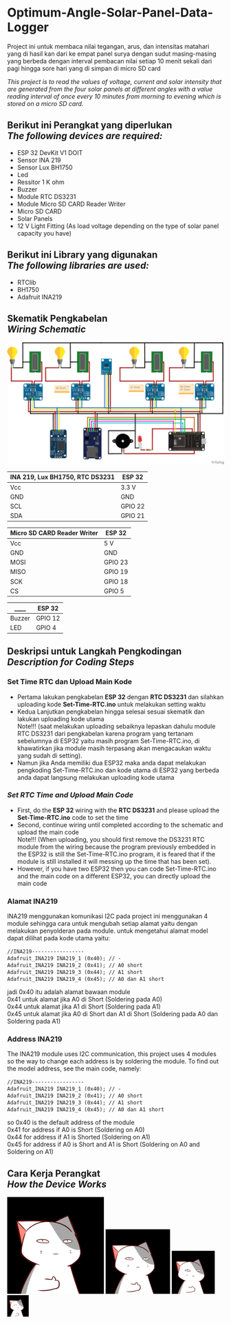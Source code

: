# Optimum-Angle-Solar-Panel-Data-Logger

Project ini untuk membaca nilai tegangan, arus, dan intensitas matahari yang di hasil kan dari ke empat panel surya  dengan sudut masing-masing yang berbeda dengan interval pembacan nilai setiap 10 menit sekali dari pagi hingga sore hari yang di simpan di micro SD card

*This project is to read the values of voltage, current and solar intensity that are generated from the four solar panels at different angles with a value reading interval of once every 10 minutes from morning to evening which is stored on a micro SD card.*


## Berikut ini Perangkat yang diperlukan <br> *The following devices are required:*
  * ESP 32 DevKit V1 DOIT
  * Sensor INA 219 
  * Sensor Lux BH1750
  * Led
  * Ressitor 1 K ohm
  * Buzzer
  * Module RTC DS3231
  * Module Micro SD CARD Reader Writer
  * Micro SD CARD
  * Solar Panels
  * 12 V Light Fitting (As load voltage depending on the type of solar panel capacity you have)

## Berikut ini Library yang digunakan <br> *The following libraries are used:*
  * RTClib
  * BH1750
  * Adafruit INA219

## Skematik Pengkabelan <br> *Wiring Schematic*
<img src="image/Optimum-Angle-Solar-Panel-Data-Logger.png" width=750>


__INA 219__, __Lux BH1750__, __RTC DS3231__| __ESP 32__
-------     | -------
Vcc         | 3.3 V
GND         | GND
SCL         | GPIO 22
SDA         | GPIO 21

__Micro SD CARD Reader Writer__| __ESP 32__
-------     | -------
Vcc         | 5 V
GND         | GND
MOSI        | GPIO 23
MISO        | GPIO 19
SCK         | GPIO 18
CS          | GPIO 5

____        | __ESP 32__
-------     | -------
Buzzer      | GPIO 12
LED         | GPIO 4

## Deskripsi untuk Langkah Pengkodingan <br> *Description for Coding Steps*
 ### Set Time RTC dan Upload Main Kode
   * Pertama lakukan pengkabelan __ESP 32__ dengan __RTC DS3231__ dan silahkan uploading kode __Set-Time-RTC.ino__ untuk melakukan setting waktu
   * Kedua Lanjutkan pengkabelan hingga selesai sesuai skematik dan lakukan uploading kode utama <br>
     Note!!! (saat melakukan uploading sebaiknya lepaskan dahulu module RTC DS3231 dari pengkabelan
     karena program yang tertanam sebelumnya di ESP32 yaitu masih program Set-Time-RTC.ino, di khawatirkan jika module masih terpasang akan mengacaukan waktu yang sudah di setting).
   * Namun jika Anda memiliki dua ESP32 maka anda dapat melakukan pengkoding Set-Time-RTC.ino dan kode utama di ESP32 yang berbeda anda dapat langsung melakukan uploading kode utama

 ### *Set RTC Time and Upload Main Code*
   * First, do the __ESP 32__ wiring with the __RTC DS3231__ and please upload the __Set-Time-RTC.ino__ code to set the time
   * Second, continue wiring until completed according to the schematic and upload the main code <br>
     Note!!! (When uploading, you should first remove the DS3231 RTC module from the wiring because the program previously embedded in the ESP32 is still the Set-Time-RTC.ino program,        it is feared that if the module is still installed it will messing up the time that has been set).
   * However, if you have two ESP32 then you can code Set-Time-RTC.ino and the main code on a different ESP32, you can directly upload the main code


  
 ### Alamat INA219
   INA219 menggunakan komunikasi I2C pada project ini menggunakan 4 module sehingga cara untuk mengubah setiap alamat yaitu dengan melakukan penyolderan pada module. 
   untuk mengetahui alamat model dapat dilihat pada kode utama yaitu:
   ```
   //INA219-----------------
   Adafruit_INA219 INA219_1 (0x40); // -
   Adafruit_INA219 INA219_2 (0x41); // A0 short
   Adafruit_INA219 INA219_3 (0x44); // A1 short
   Adafruit_INA219 INA219_4 (0x45); // A0 dan A1 short
   ```
   jadi  0x40 itu adalah alamat bawaan module<br>
   0x41 untuk alamat jika A0 di Short (Soldering pada A0)<br>
   0x44 untuk alamat jika A1 di Short (Soldering pada A1)<br>
   0x45 untuk alamat jika A0 di Short dan A1 di Short (Soldering pada A0 dan Soldering pada A1)<br>

 ### Address INA219
   The INA219 module uses I2C communication, this project uses 4 modules so the way to change each address is by soldering the module. 
   To find out the model address, see the main code, namely:
   ```
   //INA219-----------------
   Adafruit_INA219 INA219_1 (0x40); // -
   Adafruit_INA219 INA219_2 (0x41); // A0 short
   Adafruit_INA219 INA219_3 (0x44); // A1 short
   Adafruit_INA219 INA219_4 (0x45); // A0 dan A1 short
   ```
   so 0x40 is the default address of the module<br>
   0x41 for address if A0 is Short (Soldering on A0)<br>
   0x44 for address if A1 is Shorted (Soldering on A1)<br>
   0x45 for address if A0 is Short and A1 is Short (Soldering on A0 and Soldering on A1)<br>
  

## Cara Kerja Perangkat  <br> *How the Device Works*
 


![puss image](/image/puss-image.png)
<img src="/image/puss-image.png" width=150>
<img src="/image/puss-image.png" width=100>
<img src="/image/puss-image.png" width=50>
